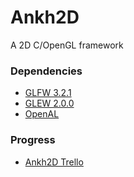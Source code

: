 # Ankh2D

A 2D C/OpenGL framework

### Dependencies ###
* [GLFW 3.2.1](http://www.glfw.org/)
* [GLEW 2.0.0](http://glew.sourceforge.net/)
* [OpenAL](https://www.openal.org/downloads/)

### Progress ###

* [Ankh2D Trello](https://trello.com/b/WxGJc0lU/ankh2d)